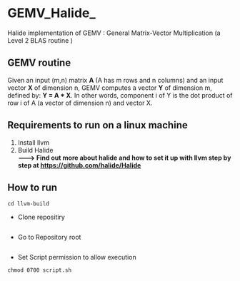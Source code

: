 # GEMV_Halide_
Halide implementation of GEMV : General Matrix-Vector Multiplication (a Level 2 BLAS routine ) 

## GEMV routine

Given an input (m,n) matrix **A** (A has m rows and n columns) and an input vector **X** of dimension n, GEMV computes a vector **Y** of dimension m, defined by: **Y = A * X**. In other words, component i of Y is the dot product of row i of A (a vector of dimension n) and vector X.

## Requirements to run on a linux machine 
1. Install llvm 
1. Build Halide <br/>
    **---> Find out more about halide and how to set it up with llvm step by step at https://github.com/halide/Halide**
 
## How to run
```
cd llvm-build
```
* Clone repositiry 
```
```
* Go to Repository root
```
```
* Set Script permission to allow execution
```
chmod 0700 script.sh
```
